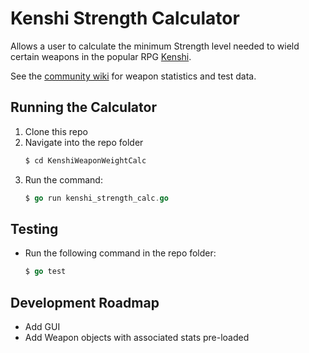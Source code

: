 # Kenshi Strength Calculator

Allows a user to calculate the minimum Strength level needed to wield certain weapons in the popular RPG [Kenshi](https://lofigames.com/).

See the [community wiki](https://kenshi.fandom.com/wiki/Weapons) for weapon statistics and test data.

## Running the Calculator

1. Clone this repo
1. Navigate into the repo folder
    ```bash
    $ cd KenshiWeaponWeightCalc
    ```
1. Run the command:
    ```go
    $ go run kenshi_strength_calc.go
    ```

## Testing

- Run the following command in the repo folder:
    ```go
    $ go test
    ```

## Development Roadmap

- Add GUI
- Add Weapon objects with associated stats pre-loaded